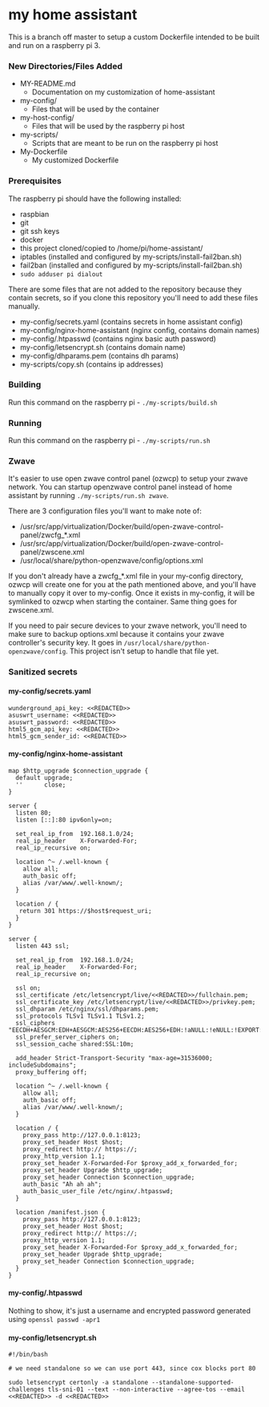 # my home assistant

This is a branch off master to setup a custom Dockerfile intended to be built and run on a raspberry pi 3.

### New Directories/Files Added

- MY-README.md
  - Documentation on my customization of home-assistant
- my-config/
  - Files that will be used by the container
- my-host-config/
  - Files that will be used by the raspberry pi host
- my-scripts/
  - Scripts that are meant to be run on the raspberry pi host
- My-Dockerfile
  - My customized Dockerfile

### Prerequisites

The raspberry pi should have the following installed:

- raspbian
- git
- git ssh keys
- docker
- this project cloned/copied to /home/pi/home-assistant/
- iptables (installed and configured by my-scripts/install-fail2ban.sh)
- fail2ban (installed and configured by my-scripts/install-fail2ban.sh)
- `sudo adduser pi dialout`

There are some files that are not added to the repository because they contain secrets, so if you clone this repository you'll need to add these files manually.

- my-config/secrets.yaml (contains secrets in home assistant config)
- my-config/nginx-home-assistant (nginx config, contains domain names)
- my-config/.htpasswd (contains nginx basic auth password)
- my-config/letsencrypt.sh (contains domain name)
- my-config/dhparams.pem (contains dh params)
- my-scripts/copy.sh (contains ip addresses)

### Building

Run this command on the raspberry pi - `./my-scripts/build.sh`

### Running

Run this command on the raspberry pi - `./my-scripts/run.sh`

### Zwave

It's easier to use open zwave control panel (ozwcp) to setup your zwave network. You can startup openzwave control panel instead of home assistant by running `./my-scripts/run.sh zwave`.

There are 3 configuration files you'll want to make note of:
- /usr/src/app/virtualization/Docker/build/open-zwave-control-panel/zwcfg_*.xml
- /usr/src/app/virtualization/Docker/build/open-zwave-control-panel/zwscene.xml
- /usr/local/share/python-openzwave/config/options.xml

If you don't already have a zwcfg_*.xml file in your my-config directory, ozwcp will create one for you at the path mentioned above, and you'll have to manually copy it over to my-config. Once it exists in my-config, it will be symlinked to ozwcp when starting the container.  Same thing goes for zwscene.xml.

If you need to pair secure devices to your zwave network, you'll need to make sure to backup options.xml because it contains your zwave controller's security key.  It goes in `/usr/local/share/python-openzwave/config`. This project isn't setup to handle that file yet.

### Sanitized secrets

#### my-config/secrets.yaml

```
wunderground_api_key: <<REDACTED>>
asuswrt_username: <<REDACTED>>
asuswrt_password: <<REDACTED>>
html5_gcm_api_key: <<REDACTED>>
html5_gcm_sender_id: <<REDACTED>>
```

#### my-config/nginx-home-assistant

```
map $http_upgrade $connection_upgrade {
  default upgrade;
  ''      close;
}

server {
  listen 80;
  listen [::]:80 ipv6only=on;

  set_real_ip_from  192.168.1.0/24;
  real_ip_header    X-Forwarded-For;
  real_ip_recursive on;

  location ^~ /.well-known {
    allow all;
    auth_basic off;
    alias /var/www/.well-known/;
  }

  location / {
   return 301 https://$host$request_uri;
  }
}

server {
  listen 443 ssl;

  set_real_ip_from  192.168.1.0/24;
  real_ip_header    X-Forwarded-For;
  real_ip_recursive on;

  ssl on;
  ssl_certificate /etc/letsencrypt/live/<<REDACTED>>/fullchain.pem;
  ssl_certificate_key /etc/letsencrypt/live/<<REDACTED>>/privkey.pem;
  ssl_dhparam /etc/nginx/ssl/dhparams.pem;
  ssl_protocols TLSv1 TLSv1.1 TLSv1.2;
  ssl_ciphers "EECDH+AESGCM:EDH+AESGCM:AES256+EECDH:AES256+EDH:!aNULL:!eNULL:!EXPORT:!DES:!MD5:!PSK:!RC4";
  ssl_prefer_server_ciphers on;
  ssl_session_cache shared:SSL:10m;

  add_header Strict-Transport-Security "max-age=31536000; includeSubdomains";
  proxy_buffering off;

  location ^~ /.well-known {
    allow all;
    auth_basic off;
    alias /var/www/.well-known/;
  }

  location / {
    proxy_pass http://127.0.0.1:8123;
    proxy_set_header Host $host;
    proxy_redirect http:// https://;
    proxy_http_version 1.1;
    proxy_set_header X-Forwarded-For $proxy_add_x_forwarded_for;
    proxy_set_header Upgrade $http_upgrade;
    proxy_set_header Connection $connection_upgrade;
    auth_basic "Ah ah ah";
    auth_basic_user_file /etc/nginx/.htpasswd;
  }

  location /manifest.json {
    proxy_pass http://127.0.0.1:8123;
    proxy_set_header Host $host;
    proxy_redirect http:// https://;
    proxy_http_version 1.1;
    proxy_set_header X-Forwarded-For $proxy_add_x_forwarded_for;
    proxy_set_header Upgrade $http_upgrade;
    proxy_set_header Connection $connection_upgrade;
  }
}
```

#### my-config/.htpasswd

Nothing to show, it's just a username and encrypted password generated using `openssl passwd -apr1`

#### my-config/letsencrypt.sh

```
#!/bin/bash

# we need standalone so we can use port 443, since cox blocks port 80

sudo letsencrypt certonly -a standalone --standalone-supported-challenges tls-sni-01 --text --non-interactive --agree-tos --email <<REDACTED>> -d <<REDACTED>>
```
